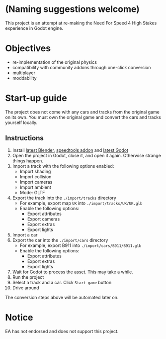 # (Naming suggestions welcome)

This project is an attempt at re-making the Need For Speed 4 High Stakes experience in Godot engine.

# Objectives

* re-implementation of the original physics
* compatibility with community addons through one-click conversion
* multiplayer
* moddability

# Start-up guide

The project does not come with any cars and tracks from the original game on its own.
You must own the original game and convert the cars and tracks yourself locally.

## Instructions

1. Install [latest Blender][1], [speedtools addon][2] and [latest Godot][3]
2. Open the project in Godot, close it, and open it again. Otherwise strange things happen.
2. Import a track with the following options enabled:
	- Import shading
	- Import collision
	- Import cameras
	- Import ambient
	- Mode: GLTF
3. Export the track into the `./import/tracks` directory
	- For example, export map `UK` into `./import/tracks/UK/UK.glb`
	- Enable the following options:
		- Export attributes
		- Export cameras
		- Export extras
		- Export lights
4. Import a car
5. Export the car into the `./import/cars` directory
	- For example, export B911 into `./import/cars/B911/B911.glb`
	- Enable the following options:
		- Export attributes
		- Export extras
		- Export lights
6. Wait for Godot to process the asset. This may take a while.
7. Run the project
8. Select a track and a car. Click `Start game` button
9. Drive around

The conversion steps above will be automated later on.

# Notice

EA has not endorsed and does not support this project.

[1]: https://www.blender.org/download/
[2]: https://github.com/e-rk/speedtools
[3]: https://godotengine.org/
